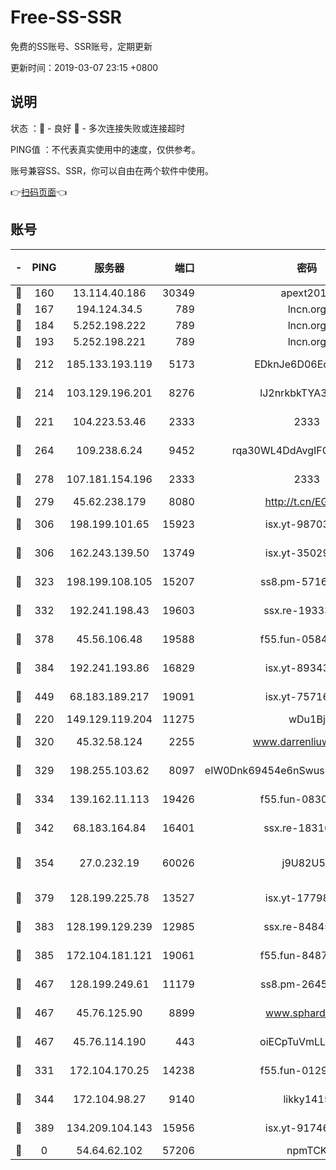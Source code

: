# Free-SS-SSR

免费的SS账号、SSR账号，定期更新

更新时间：2019-03-07 23:15 +0800

## 说明

状态     ：🙂 - 良好 🙁 - 多次连接失败或连接超时

PING值   ：不代表真实使用中的速度，仅供参考。

账号兼容SS、SSR，你可以自由在两个软件中使用。

👉[扫码页面](https://liesauer.github.io/Free-SS-SSR/)👈

## 账号

|-|PING|服务器|端口|密码|加密方式|区域|
|:----:|:----:|:-----:|-----:|:----:|:----:|:----:|
|🙂|160|13.114.40.186|30349|apext2019|chacha20|JP|
|🙂|167|194.124.34.5|789|lncn.org|rc4|JP|
|🙂|184|5.252.198.222|789|lncn.org|rc4|JP|
|🙂|193|5.252.198.221|789|lncn.org|rc4|JP|
|🙂|212|185.133.193.119|5173|EDknJe6D06EoWDaw|aes-256-cfb|US|
|🙂|214|103.129.196.201|8276|lJ2nrkbkTYA30wv0|aes-256-cfb|US|
|🙂|221|104.223.53.46|2333|2333|aes-256-cfb|US|
|🙂|264|109.238.6.24|9452|rqa30WL4DdAvgIFG6Fs3znzTa|aes-256-cfb|FR|
|🙂|278|107.181.154.196|2333|2333|aes-256-cfb|US|
|🙂|279|45.62.238.179|8080|http://t.cn/EGJIyrl|rc4-md5|CA|
|🙂|306|198.199.101.65|15923|isx.yt-98703063|aes-256-cfb|US|
|🙂|306|162.243.139.50|13749|isx.yt-35029494|aes-256-cfb|US|
|🙂|323|198.199.108.105|15207|ss8.pm-57164721|aes-256-cfb|US|
|🙂|332|192.241.198.43|19603|ssx.re-19333093|aes-256-cfb|US|
|🙂|378|45.56.106.48|19588|f55.fun-05844532|aes-256-cfb|US|
|🙂|384|192.241.193.86|16829|isx.yt-89343714|aes-256-cfb|US|
|🙂|449|68.183.189.217|19091|isx.yt-75716228|aes-256-cfb|SG|
|🙂|220|149.129.119.204|11275|wDu1Bj|rc4-md5|HK|
|🙂|320|45.32.58.124|2255|www.darrenliuwei.com|aes-256-cfb|JP|
|🙂|329|198.255.103.62|8097|eIW0Dnk69454e6nSwuspv9DmS201tQ0D|aes-256-cfb|US|
|🙂|334|139.162.11.113|19426|f55.fun-08309291|aes-256-cfb|SG|
|🙂|342|68.183.164.84|16401|ssx.re-18316811|aes-256-cfb|US|
|🙂|354|27.0.232.19|60026|j9U82U53|xchacha20-ietf-poly1305|HK|
|🙂|379|128.199.225.78|13527|isx.yt-17798772|aes-256-cfb|SG|
|🙂|383|128.199.129.239|12985|ssx.re-84845857|aes-256-cfb|SG|
|🙂|385|172.104.181.121|19061|f55.fun-84870600|aes-256-cfb|SG|
|🙂|467|128.199.249.61|11179|ss8.pm-26454231|aes-256-cfb|SG|
|🙂|467|45.76.125.90|8899|www.sphard.com|aes-256-cfb|AU|
|🙂|467|45.76.114.190|443|oiECpTuVmLLxk4Ts|aes-256-cfb|AU|
|🙁|331|172.104.170.25|14238|f55.fun-01292218|aes-256-cfb|SG|
|🙁|344|172.104.98.27|9140|likky1415|aes-256-cfb|JP|
|🙁|389|134.209.104.143|15956|isx.yt-91746156|aes-256-cfb|SG|
|🙁|0|54.64.62.102|57206|npmTCK|rc4-md5|JP|
